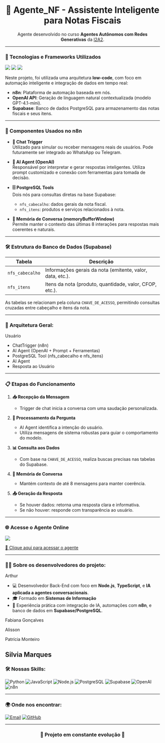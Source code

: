 <h1 align="center">🤖 Agente_NF - Assistente Inteligente para Notas Fiscais</h1>

<p align="center">
  Agente desenvolvido no curso <strong>Agentes Autônomos com Redes Generativas</strong> da <a href="https://www.i2a2.com.br/">I2A2</a>.
</p>

---

### 🚀 Tecnologias e Frameworks Utilizados

<p align="left">
  <img src="https://img.shields.io/badge/-n8n-333333?style=flat&logo=n8n" />
  <img src="https://img.shields.io/badge/-OpenAI-333333?style=flat&logo=openai" />
  <img src="https://img.shields.io/badge/-Supabase-333333?style=flat&logo=supabase" />
</p>

Neste projeto, foi utilizada uma arquitetura **low-code**, com foco em automação inteligente e integração de dados em tempo real:

- **n8n**: Plataforma de automação baseada em nós.
- **OpenAI API**: Geração de linguagem natural contextualizada (modelo GPT-4.1-mini).
- **Supabase**: Banco de dados PostgreSQL para armazenamento das notas fiscais e seus itens.

---

### 🧩 Componentes Usados no n8n

- **🔹 Chat Trigger**  
  Utilizado para simular ou receber mensagens reais de usuários. Pode futuramente ser integrado ao WhatsApp ou Telegram.

- **🧠 AI Agent (OpenAI)**  
  Responsável por interpretar e gerar respostas inteligentes. Utiliza prompt customizado e conexão com ferramentas para tomada de decisão.

- **🗄️ PostgreSQL Tools**  
  Dois nós para consultas diretas na base Supabase:
  - `nfs_cabecalho`: dados gerais da nota fiscal.
  - `nfs_itens`: produtos e serviços relacionados à nota.

- **💬 Memória de Conversa (memoryBufferWindow)**  
  Permite manter o contexto das últimas 8 interações para respostas mais coerentes e naturais.

---

### 🛠️ Estrutura do Banco de Dados (Supabase)

| Tabela         | Descrição                                                       |
|----------------|-----------------------------------------------------------------|
| `nfs_cabecalho` | Informações gerais da nota (emitente, valor, data, etc.).       |
| `nfs_itens`     | Itens da nota (produto, quantidade, valor, CFOP, etc.).         |

As tabelas se relacionam pela coluna `CHAVE_DE_ACESSO`, permitindo consultas cruzadas entre cabeçalho e itens da nota.

---

### 🧠 Arquitetura Geral:
Usuário 
- ChatTrigger (n8n) 
- AI Agent (OpenAI + Prompt + Ferramentas) 
- PostgreSQL Tool (nfs_cabecalho e nfs_itens) 
- AI Agent 
- Resposta ao Usuário

---

### 📋 Etapas do Funcionamento

1. **📥 Recepção da Mensagem**
   - Trigger de chat inicia a conversa com uma saudação personalizada.

2. **🧠 Processamento da Pergunta**
   - AI Agent identifica a intenção do usuário.
   - Utiliza mensagens de sistema robustas para guiar o comportamento do modelo.

3. **📊 Consulta aos Dados**
   - Com base na `CHAVE_DE_ACESSO`, realiza buscas precisas nas tabelas do Supabase.

4. **🧠 Memória de Conversa**
   - Mantém contexto de até 8 mensagens para manter coerência.

5. **📤 Geração da Resposta**
   - Se houver dados: retorna uma resposta clara e informativa.
   - Se não houver: responde com transparência ao usuário.

---

### 🌐 Acesse o Agente Online

<p align="left">
  <img src="https://img.shields.io/badge/WhatsApp-25D366?style=for-the-badge&logo=whatsapp&logoColor=white" />
</p>

[🔗 Clique aqui para acessar o agente](https://silvia-rodrigues.app.n8n.cloud/webhook/9dd6b60e-6c9f-477d-bb5f-56626ccd1b6a/chat)

---

### 👨‍💼 Sobre os desenvolvedores do projeto:

Arthur
- 💻 Desenvolvedor Back-End com foco em **Node.js**, **TypeScript**, e **IA aplicada a agentes conversacionais**.
- 🎓 Formado em **Sistemas de Informação**
- 🚀 Experiência prática com integração de IA, automações com **n8n**, e banco de dados em **Supabase/PostgreSQL**.

Fabiana Gonçalves 

Alisson

Patrícia Monteiro

Silvia Marques
---

### 🛠️ Nossas Skills:

![Python](https://img.shields.io/badge/-Python-333333?style=flat&logo=python)
![JavaScript](https://img.shields.io/badge/-JavaScript-333333?style=flat&logo=javascript)
![Node.js](https://img.shields.io/badge/-Node.js-333333?style=flat&logo=node.js) 
![PostgreSQL](https://img.shields.io/badge/-PostgreSQL-333333?style=flat&logo=postgresql)
![Supabase](https://img.shields.io/badge/-Supabase-333333?style=flat&logo=supabase)
![OpenAI](https://img.shields.io/badge/-OpenAI-333333?style=flat&logo=openai)
![n8n](https://img.shields.io/badge/-n8n-333333?style=flat&logo=n8n)

---

### 🌍 Onde nos encontrar:

[![Email](https://img.shields.io/badge/-artstar10jobs@gmail.com-006bed?style=flat-square&logo=Gmail&logoColor=white)](mailto:artstar10jobs@gmail.com)
[![GitHub](https://img.shields.io/github/followers/artstar10?label=follow&style=social)](https://github.com/artstar10)

---

<h3 align="center">🚧 Projeto em constante evolução 🚀</h3>


